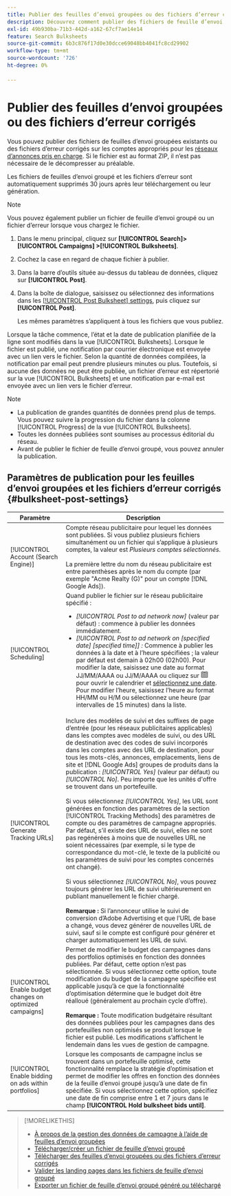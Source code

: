 ```yaml
---
title: Publier des feuilles d’envoi groupées ou des fichiers d’erreur corrigés
description: Découvrez comment publier des fichiers de feuille d’envoi groupé sur vos réseaux publicitaires.
exl-id: 49b930ba-71b3-442d-a162-67cf7ae14e14
feature: Search Bulksheets
source-git-commit: 6b3c876f17d0e30dcce69048bb4041fc8cd29902
workflow-type: tm+mt
source-wordcount: '726'
ht-degree: 0%

---
```


# Publier des feuilles d’envoi groupées ou des fichiers d’erreur corrigés

Vous pouvez publier des fichiers de feuilles d’envoi groupées existants ou des fichiers d’erreur corrigés sur les comptes appropriés pour les [réseaux d’annonces pris en charge](bulksheet-about.md#bulksheet-functionality-by-network). Si le fichier est au format ZIP, il n’est pas nécessaire de le décompresser au préalable.

Les fichiers de feuilles d’envoi groupé et les fichiers d’erreur sont automatiquement supprimés 30 jours après leur téléchargement ou leur génération.

>[!NOTE]
>Vous pouvez également publier un fichier de feuille d’envoi groupé ou un fichier d’erreur lorsque vous chargez le fichier.

1. Dans le menu principal, cliquez sur **[!UICONTROL Search]> [!UICONTROL Campaigns] >[!UICONTROL Bulksheets]**.

1. Cochez la case en regard de chaque fichier à publier.

1. Dans la barre d’outils située au-dessus du tableau de données, cliquez sur **[!UICONTROL Post]**.

1. Dans la boîte de dialogue, saisissez ou sélectionnez des informations dans les [[!UICONTROL Post Bulksheet] settings](#bulksheet-post-settings), puis cliquez sur **[!UICONTROL Post]**.

   Les mêmes paramètres s’appliquent à tous les fichiers que vous publiez.

Lorsque la tâche commence, l’état et la date de publication planifiée de la ligne sont modifiés dans la vue [!UICONTROL Bulksheets]. Lorsque le fichier est publié, une notification par courrier électronique est envoyée avec un lien vers le fichier. Selon la quantité de données compilées, la notification par email peut prendre plusieurs minutes ou plus. Toutefois, si aucune des données ne peut être publiée, un fichier d’erreur est répertorié sur la vue [!UICONTROL Bulksheets] et une notification par e-mail est envoyée avec un lien vers le fichier d’erreur.

>[!NOTE]
>
>* La publication de grandes quantités de données prend plus de temps. Vous pouvez suivre la progression du fichier dans la colonne [!UICONTROL Progress] de la vue [!UICONTROL Bulksheets].
>* Toutes les données publiées sont soumises au processus éditorial du réseau.
>* Avant de publier le fichier de feuille d’envoi groupé, vous pouvez annuler la publication.

## Paramètres de publication pour les feuilles d’envoi groupées et les fichiers d’erreur corrigés {#bulksheet-post-settings}

| Paramètre | Description |
|----|----|
| [!UICONTROL Account (Search Engine)] | Compte réseau publicitaire pour lequel les données sont publiées. Si vous publiez plusieurs fichiers simultanément ou un fichier qui s’applique à plusieurs comptes, la valeur est <i>Plusieurs comptes sélectionnés</i>.<br><br>La première lettre du nom du réseau publicitaire est entre parenthèses après le nom du compte (par exemple &quot;Acme Realty (G)&quot; pour un compte [!DNL Google Ads]). |
| [!UICONTROL Scheduling] | Quand publier le fichier sur le réseau publicitaire spécifié :<ul><li><i>[!UICONTROL Post to ad network now]</i> (valeur par défaut) : commence à publier les données immédiatement.</li><li><i>[!UICONTROL Post to ad network on \[specified date\] \[specified time\]] :</i> Commence à publier les données à la date et à l’heure spécifiées ; la valeur par défaut est demain à 02h00 (02h00). Pour modifier la date, saisissez une date au format JJ/MM/AAAA ou JJ/M/AAAA ou cliquez sur ![Calendrier](/help/search-social-commerce/assets/calendar.png "Calendrier") pour ouvrir le calendrier et [ sélectionnez une date](/help/search-social-commerce/common-tasks/navigation-editing-selection/calendar.md). Pour modifier l’heure, saisissez l’heure au format HH/MM ou H/M ou sélectionnez une heure (par intervalles de 15 minutes) dans la liste.</li></ul> |
| [!UICONTROL Generate Tracking URLs] | Inclure des modèles de suivi et des suffixes de page d’entrée (pour les réseaux publicitaires applicables) dans les comptes avec modèles de suivi, ou des URL de destination avec des codes de suivi incorporés dans les comptes avec des URL de destination, pour tous les mots-clés, annonces, emplacements, liens de site et [!DNL Google Ads] groupes de produits dans la publication : <i>[!UICONTROL Yes]</i> (valeur par défaut) ou <i>[!UICONTROL No]</i>. Peu importe que les unités d&#39;offre se trouvent dans un portefeuille.<br><br>Si vous sélectionnez <i>[!UICONTROL Yes]</i>, les URL sont générées en fonction des paramètres de la section [!UICONTROL Tracking Methods] des paramètres de compte ou des paramètres de campagne appropriés. Par défaut, s’il existe des URL de suivi, elles ne sont pas regénérées à moins que de nouvelles URL ne soient nécessaires (par exemple, si le type de correspondance du mot-clé, le texte de la publicité ou les paramètres de suivi pour les comptes concernés ont changé).<br><br>Si vous sélectionnez <i>[!UICONTROL No]</i>, vous pouvez toujours générer les URL de suivi ultérieurement en publiant manuellement le fichier chargé.<br><br><b>Remarque : </b> Si l’annonceur utilise le suivi de conversion d’Adobe Advertising et que l’URL de base a changé, vous devez générer de nouvelles URL de suivi, sauf si le compte est configuré pour générer et charger automatiquement les URL de suivi. |
| [!UICONTROL Enable budget changes on optimized campaigns] | Permet de modifier le budget des campagnes dans des portfolios optimisés en fonction des données publiées. Par défaut, cette option n’est pas sélectionnée. Si vous sélectionnez cette option, toute modification du budget de la campagne spécifiée est applicable jusqu’à ce que la fonctionnalité d’optimisation détermine que le budget doit être réalloué (généralement au prochain cycle d’offre).<br><br><b>Remarque : </b> Toute modification budgétaire résultant des données publiées pour les campagnes dans des portefeuilles non optimisés se produit lorsque le fichier est publié. Les modifications s’affichent le lendemain dans les vues de gestion de campagne. |
| [!UICONTROL Enable bidding on ads within portfolios] | Lorsque les composants de campagne inclus se trouvent dans un portefeuille optimisé, cette fonctionnalité remplace la stratégie d’optimisation et permet de modifier les offres en fonction des données de la feuille d’envoi groupé jusqu’à une date de fin spécifiée. Si vous sélectionnez cette option, spécifiez une date de fin comprise entre 1 et 7 jours dans le champ **[!UICONTROL Hold bulksheet bids until]**. |

>[!MORELIKETHIS]
>
>* [À propos de la gestion des données de campagne à l’aide de feuilles d’envoi groupées](bulksheet-about.md)
>* [Télécharger/créer un fichier de feuille d’envoi groupé](bulksheet-download.md)
>* [Télécharger des feuilles d’envoi groupées ou des fichiers d’erreur corrigés](bulksheet-upload.md)
>* [Valider les landing pages dans les fichiers de feuille d’envoi groupé](bulksheet-validate-landing-pages.md)
>* [Exporter un fichier de feuille d’envoi groupé généré ou téléchargé](bulksheet-export.md)
